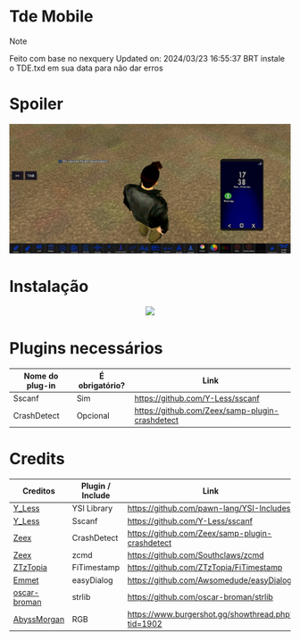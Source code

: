 # Tde Mobile
> [!Note]
> Feito com base no nexquery
> Updated on: 2024/03/23 16:55:37 BRT
> instale o TDE.txd em sua data para não dar erros

# Spoiler
![Alt text](img/spoiler.jpg?raw=true)
# Instalação
<p align="center">
   <img width="460" heigth="300" src="img/tutorial-instalar.mp4">
</p>
  
# Plugins necessários
| Nome do plug-in | É obrigatório? |         Link                 |
|-------------|------------------|-------------------------------------------------|
| Sscanf      | Sim              | https://github.com/Y-Less/sscanf                |
| CrashDetect | Opcional         | https://github.com/Zeex/samp-plugin-crashdetect |

# Credits
|                    Creditos                     | Plugin / Include |                       Link              |
|-------------------------------------------------|------------------|---------------------------------------------------|
| [Y_Less](https://github.com/Y-Less)             | YSI Library      | https://github.com/pawn-lang/YSI-Includes         |
| [Y_Less](https://github.com/Y-Less)             | Sscanf           | https://github.com/Y-Less/sscanf                  |
| [Zeex](https://github.com/Zeex)                 | CrashDetect      | https://github.com/Zeex/samp-plugin-crashdetect   |
| [Zeex](https://github.com/Zeex)                 | zcmd             | https://github.com/Southclaws/zcmd                |
| [ZTzTopia](https://github.com/ZTzTopia)         | FiTimestamp      | https://github.com/ZTzTopia/FiTimestamp           |
| [Emmet](https://github.com/emmet-jones)         | easyDialog       | https://github.com/Awsomedude/easyDialog          |
| [oscar-broman](https://github.com/oscar-broman) | strlib           | https://github.com/oscar-broman/strlib            |
| [AbyssMorgan](https://github.com/AbyssMorgan)   | RGB              | https://www.burgershot.gg/showthread.php?tid=1902 |
